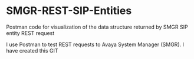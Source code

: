 # SMGR-REST-SIP-Entities
Postman code for visualization of the data structure returned by SMGR SIP entity REST request 

I use Postman to test REST requests to Avaya System Manager (SMGR). I have created this GIT
